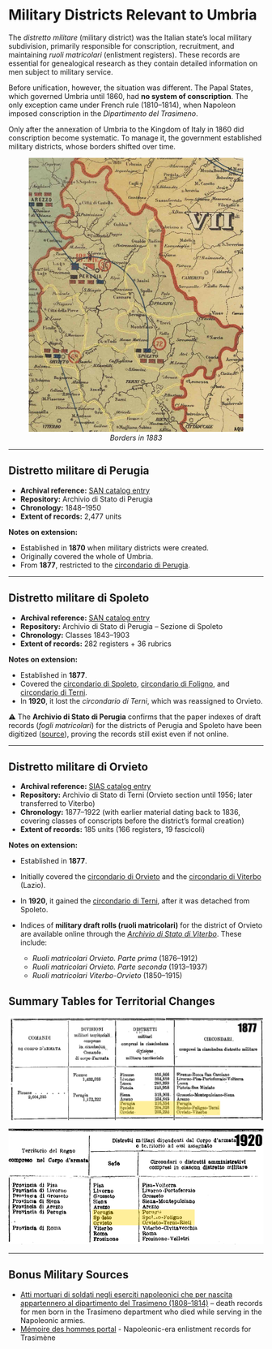# Military Districts Relevant to Umbria

The *distretto militare* (military district) was the Italian state’s local military subdivision, primarily responsible for conscription, recruitment, and maintaining *ruoli matricolari* (enlistment registers). These records are essential for genealogical research as they contain detailed information on men subject to military service.

Before unification, however, the situation was different. The Papal States, which governed Umbria until 1860, had **no system of conscription**. The only exception came under French rule (1810–1814), when Napoleon imposed conscription in the *Dipartimento del Trasimeno*.

Only after the annexation of Umbria to the Kingdom of Italy in 1860 did conscription become systematic. To manage it, the government established military districts, whose borders shifted over time.

<figure style="text-align:center;">
  <a href="img/Distretti_militari_confini_1883.jpg" target="_blank">
    <img src="img/Distretti_militari_confini_1883.jpg" 
         alt="Borders in 1883" 
         title="Borders in 1883" 
         style="cursor:zoom-in;">
  </a>
  <figcaption><em>Borders in 1883</em></figcaption>
</figure>

---

## Distretto militare di Perugia

* **Archival reference:** [SAN catalog entry](http://san.beniculturali.it/web/san/dettaglio-complesso-documentario?step=dettaglio&codiSanCompl=san.cat.complArch.96259&id=96259)
* **Repository:** Archivio di Stato di Perugia
* **Chronology:** 1848–1950
* **Extent of records:** 2,477 units

**Notes on extension:**

* Established in **1870** when military districts were created.
* Originally covered the whole of Umbria.
* From **1877**, restricted to the [circondario di Perugia](https://it.wikipedia.org/wiki/Circondario_di_Perugia).

---

## Distretto militare di Spoleto

* **Archival reference:** [SAN catalog entry](http://san.beniculturali.it/web/san/dettaglio-complesso-documentario?step=dettaglio&codiSanCompl=san.cat.complArch.46377&id=46377)
* **Repository:** Archivio di Stato di Perugia – Sezione di Spoleto
* **Chronology:** Classes 1843–1903
* **Extent of records:** 282 registers + 36 rubrics

**Notes on extension:**

* Established in **1877**.
* Covered the [circondario di Spoleto](https://it.wikipedia.org/wiki/Circondario_di_Spoleto), [circondario di Foligno](https://it.wikipedia.org/wiki/Circondario_di_Foligno), and [circondario di Terni](https://it.wikipedia.org/wiki/Circondario_di_Terni).
* In **1920**, it lost the *circondario di Terni*, which was reassigned to Orvieto.

⚠️ The **Archivio di Stato di Perugia** confirms that the paper indexes of draft records (*fogli matricolari*) for the districts of Perugia and Spoleto have been digitized ([source](http://www.archiviodistatoperugia.it/sites/default/files/istruzioni_opendams.pdf)), proving the records still exist even if not online.

---

## Distretto militare di Orvieto

* **Archival reference:** [SIAS catalog entry](https://sias-archivi.cultura.gov.it/cgi-bin/pagina.pl?TipoPag=comparc&Chiave=479703&RicSez=fondi&RicTipoScheda=ca&RicProgetto=as%2Dterni%2Dorvieto&RicVM=indice)
* **Repository:** Archivio di Stato di Terni (Orvieto section until 1956; later transferred to Viterbo)
* **Chronology:** 1877–1922 (with earlier material dating back to 1836, covering classes of conscripts before the district’s formal creation)
* **Extent of records:** 185 units (166 registers, 19 fascicoli)

**Notes on extension:**

* Established in **1877**.
* Initially covered the [circondario di Orvieto](https://it.wikipedia.org/wiki/Circondario_di_Orvieto) and the [circondario di Viterbo](https://it.wikipedia.org/wiki/Circondario_di_Viterbo) (Lazio).
* In **1920**, it gained the [circondario di Terni](https://it.wikipedia.org/wiki/Circondario_di_Terni), after it was detached from Spoleto.


* Indices of **military draft rolls (ruoli matricolari)** for the district of Orvieto are available online through the *[Archivio di Stato di Viterbo](https://archiviodistatoviterbo.cultura.gov.it/patrimonio-documentario/inventari-on-line-1)*. These include:

  * *Ruoli matricolari Orvieto. Parte prima* (1876–1912)
  * *Ruoli matricolari Orvieto. Parte seconda* (1913–1937)
  * *Ruoli matricolari Viterbo-Orvieto* (1850–1915)


## Summary Tables for Territorial Changes

![alt text](img/Legge_22_marzo_1877,_n._3750.png "1877")

![alt text](img/Regio_decreto_13_maggio_1920,_n._607.png "1920")

---

## Bonus Military Sources

* [Atti mortuari di soldati negli eserciti napoleonici che per nascita appartennero al dipartimento del Trasimeno (1808–1814)](https://antenati.cultura.gov.it/ark:/12657/an_ua37808965/Lqy7W1q) – death records for men born in the Trasimeno department who died while serving in the Napoleonic armies.
*  [Mémoire des hommes portal](https://www.memoiredeshommes.sga.defense.gouv.fr/recrutement-parcours-individuels/registres-denrolement-et-matricules/registres-de-controles-de-troupes-et-registres-matricules/faire-une-recherche-dans-les-annotations?arko_default_66ff99a94c655--ficheFocus=&arko_default_66ff99a94c655--filtreGroupes%5Bmode%5D=simple&arko_default_66ff99a94c655--filtreGroupes%5Bop%5D=AND&arko_default_66ff99a94c655--filtreGroupes%5Bgroupes%5D%5B0%5D%5Barko_default_66ffa3533e476%5D%5Bop%5D=AND&arko_default_66ff99a94c655--filtreGroupes%5Bgroupes%5D%5B0%5D%5Barko_default_66ffa3533e476%5D%5Bq%5D%5B%5D=trasimene&arko_default_66ff99a94c655--filtreGroupes%5Bgroupes%5D%5B0%5D%5Barko_default_66ffa3533e476%5D%5Bextras%5D%5Bmode%5D=input&arko_default_66ff99a94c655--from=0&arko_default_66ff99a94c655--resultSize=25&arko_default_66ff99a94c655--contenuIds%5B%5D=6618243&arko_default_66ff99a94c655--modeRestit=arko_default_66ffaec6d17bc) - Napoleonic-era enlistment records for Trasimène
